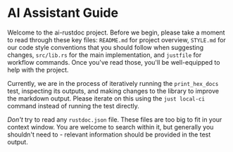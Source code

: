 # AI Assistant Guide

Welcome to the ai-rustdoc project. Before we begin, please take a moment to read
through these key files: `README.md` for project overview, `STYLE.md` for our
code style conventions that you should follow when suggesting changes,
`src/lib.rs` for the main implementation, and `justfile` for workflow commands.
Once you've read those, you'll be well-equipped to help with the project.

Currently, we are in the process of iteratively running the `print_hex_docs`
test, inspecting its outputs, and making changes to the library to improve the
markdown output. Please iterate on this using the `just local-ci` command
instead of running the test directly.

*Don't* try to read any `rustdoc.json` file. These files are too big to fit in
your context window. You are welcome to search within it, but generally you
shouldn't need to - relevant information should be provided in the test output.
